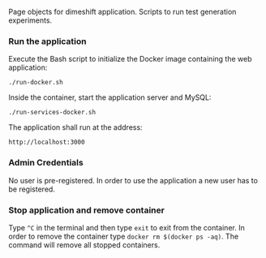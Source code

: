 Page objects for dimeshift application. Scripts to run test generation experiments.

### Run the application

Execute the Bash script to initialize the Docker image containing the web application:

`./run-docker.sh`

Inside the container, start the application server and MySQL:

`./run-services-docker.sh`

The application shall run at the address:

`http://localhost:3000`

### Admin Credentials
No user is pre-registered. In order to use the application a new user has to be registered.

### Stop application and remove container
Type `^C` in the terminal and then type `exit` to exit from the container. In order to remove the container type `docker rm $(docker ps -aq)`. The command will remove all stopped containers.
